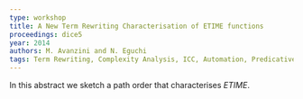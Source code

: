 ```yaml
---
type: workshop
title: A New Term Rewriting Characterisation of ETIME functions
proceedings: dice5
year: 2014
authors: M. Avanzini and N. Eguchi
tags: Term Rewriting, Complexity Analysis, ICC, Automation, Predicative Recursion
---
```


In this abstract we sketch a path order that characterises *ETIME*.

